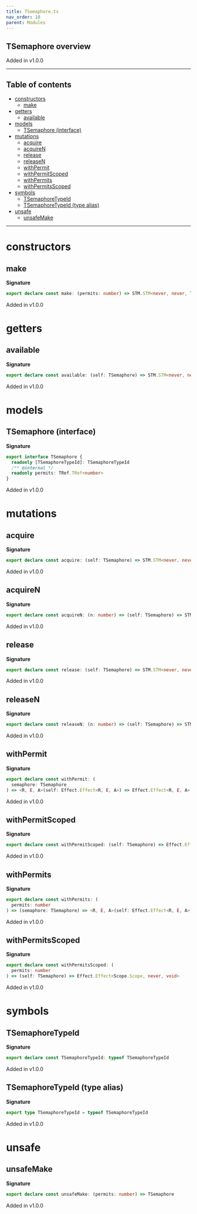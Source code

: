 ```yaml
---
title: TSemaphore.ts
nav_order: 10
parent: Modules
---
```


## TSemaphore overview

Added in v1.0.0

---

<h2 class="text-delta">Table of contents</h2>

- [constructors](#constructors)
  - [make](#make)
- [getters](#getters)
  - [available](#available)
- [models](#models)
  - [TSemaphore (interface)](#tsemaphore-interface)
- [mutations](#mutations)
  - [acquire](#acquire)
  - [acquireN](#acquiren)
  - [release](#release)
  - [releaseN](#releasen)
  - [withPermit](#withpermit)
  - [withPermitScoped](#withpermitscoped)
  - [withPermits](#withpermits)
  - [withPermitsScoped](#withpermitsscoped)
- [symbols](#symbols)
  - [TSemaphoreTypeId](#tsemaphoretypeid)
  - [TSemaphoreTypeId (type alias)](#tsemaphoretypeid-type-alias)
- [unsafe](#unsafe)
  - [unsafeMake](#unsafemake)

---

# constructors

## make

**Signature**

```ts
export declare const make: (permits: number) => STM.STM<never, never, TSemaphore>
```

Added in v1.0.0

# getters

## available

**Signature**

```ts
export declare const available: (self: TSemaphore) => STM.STM<never, never, number>
```

Added in v1.0.0

# models

## TSemaphore (interface)

**Signature**

```ts
export interface TSemaphore {
  readonly [TSemaphoreTypeId]: TSemaphoreTypeId
  /** @internal */
  readonly permits: TRef.TRef<number>
}
```

Added in v1.0.0

# mutations

## acquire

**Signature**

```ts
export declare const acquire: (self: TSemaphore) => STM.STM<never, never, void>
```

Added in v1.0.0

## acquireN

**Signature**

```ts
export declare const acquireN: (n: number) => (self: TSemaphore) => STM.STM<never, never, void>
```

Added in v1.0.0

## release

**Signature**

```ts
export declare const release: (self: TSemaphore) => STM.STM<never, never, void>
```

Added in v1.0.0

## releaseN

**Signature**

```ts
export declare const releaseN: (n: number) => (self: TSemaphore) => STM.STM<never, never, void>
```

Added in v1.0.0

## withPermit

**Signature**

```ts
export declare const withPermit: (
  semaphore: TSemaphore
) => <R, E, A>(self: Effect.Effect<R, E, A>) => Effect.Effect<R, E, A>
```

Added in v1.0.0

## withPermitScoped

**Signature**

```ts
export declare const withPermitScoped: (self: TSemaphore) => Effect.Effect<Scope.Scope, never, void>
```

Added in v1.0.0

## withPermits

**Signature**

```ts
export declare const withPermits: (
  permits: number
) => (semaphore: TSemaphore) => <R, E, A>(self: Effect.Effect<R, E, A>) => Effect.Effect<R, E, A>
```

Added in v1.0.0

## withPermitsScoped

**Signature**

```ts
export declare const withPermitsScoped: (
  permits: number
) => (self: TSemaphore) => Effect.Effect<Scope.Scope, never, void>
```

Added in v1.0.0

# symbols

## TSemaphoreTypeId

**Signature**

```ts
export declare const TSemaphoreTypeId: typeof TSemaphoreTypeId
```

Added in v1.0.0

## TSemaphoreTypeId (type alias)

**Signature**

```ts
export type TSemaphoreTypeId = typeof TSemaphoreTypeId
```

Added in v1.0.0

# unsafe

## unsafeMake

**Signature**

```ts
export declare const unsafeMake: (permits: number) => TSemaphore
```

Added in v1.0.0
